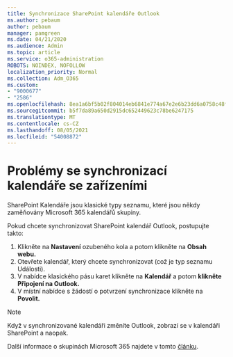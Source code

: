 ```yaml
---
title: Synchronizace SharePoint kalendáře Outlook
ms.author: pebaum
author: pebaum
manager: pamgreen
ms.date: 04/21/2020
ms.audience: Admin
ms.topic: article
ms.service: o365-administration
ROBOTS: NOINDEX, NOFOLLOW
localization_priority: Normal
ms.collection: Adm_O365
ms.custom:
- "9000677"
- "2586"
ms.openlocfilehash: 8ea1a6bf5b02f804014eb6841e774a67e2e6b23dd6a0758c48f05271644f1601
ms.sourcegitcommit: b5f7da89a650d2915dc652449623c78be6247175
ms.translationtype: MT
ms.contentlocale: cs-CZ
ms.lasthandoff: 08/05/2021
ms.locfileid: "54008872"
---
```

# <a name="issues-synchronizing-your-calendar-to-devices"></a>Problémy se synchronizací kalendáře se zařízeními

SharePoint Kalendáře jsou klasické typy seznamu, které jsou někdy zaměňovány Microsoft 365 kalendářů skupiny.

Pokud chcete synchronizovat SharePoint kalendář Outlook, postupujte takto:

1. Klikněte na **Nastavení** ozubeného kola a potom klikněte na **Obsah webu.**
2. Otevřete kalendář, který chcete synchronizovat (což je typ seznamu Události).
3. V nabídce klasického pásu karet klikněte na **Kalendář** a potom **klikněte Připojení na Outlook.**
4. V místní nabídce s žádostí o potvrzení synchronizace klikněte na **Povolit.**

>[!Note]
> Když v synchronizované kalendáři změníte Outlook, zobrazí se v kalendáři SharePoint a naopak.

Další informace o skupinách Microsoft 365 najdete v tomto [článku](https://support.office.com/article/Learn-about-Office-365-groups-b565caa1-5c40-40ef-9915-60fdb2d97fa2).
